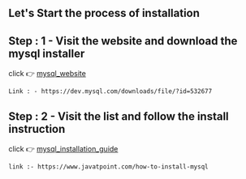 ## Let's Start the process of installation 

## Step : 1 - Visit the website and download the mysql installer

click 👉 [mysql_website](https://dev.mysql.com/downloads/file/?id=532677)

```
Link : - https://dev.mysql.com/downloads/file/?id=532677
```
## Step : 2 - Visit the list and follow the install instruction 

click 👉 [mysql_installation_guide](https://www.javatpoint.com/how-to-install-mysql)

```
link :- https://www.javatpoint.com/how-to-install-mysql
```
